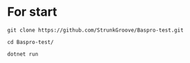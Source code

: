 # For start
```
git clone https://github.com/StrunkGroove/Baspro-test.git
```
```
cd Baspro-test/
```
```
dotnet run
```
